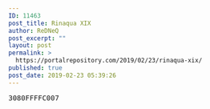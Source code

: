 ```yaml
---
ID: 11463
post_title: Rinaqua XIX
author: ReDNeQ
post_excerpt: ""
layout: post
permalink: >
  https://portalrepository.com/2019/02/23/rinaqua-xix/
published: true
post_date: 2019-02-23 05:39:26
---
```

<pre>3080FFFFC007</pre>